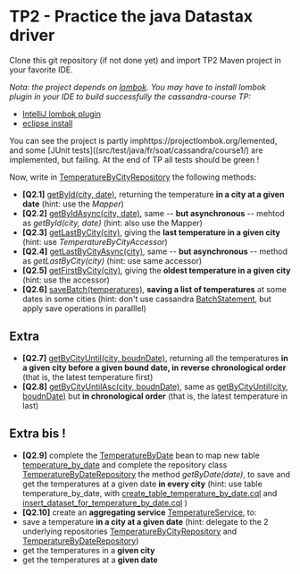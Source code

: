 TP2 - Practice the java Datastax driver
=======================================
Clone this git repository (if not done yet) and import TP2 Maven project in your favorite IDE. 

*Nota: the project depends on [lombok](https://projectlombok.org/). You may have to install lombok plugin in your IDE to build successfully the cassandra-course TP:*
* [IntelliJ lombok plugin](https://plugins.jetbrains.com/plugin/6317-lombok-plugin)
* [eclipse install](https://projectlombok.org/setup/eclipse)

You can see the project is partly imphttps://projectlombok.org/lemented, and some [JUnit tests]((src/test/java/fr/soat/cassandra/course1/) are implemented, but failing. At the end of TP all tests should be green !

Now, write in [TemperatureByCityRepository](src/main/java/fr/soat/cassandra/course1/repository/TemperatureByCityRepository.java) the following methods:
* **[Q2.1]** [getById(city, date)](src/main/java/fr/soat/cassandra/course1/repository/TemperatureByCityRepository.java#L46), returning the temperature **in a city at a given date** (hint: use the _Mapper<TemperatureByCity>_)
* **[Q2.2]** [getByIdAsync(city, date)](src/main/java/fr/soat/cassandra/course1/repository/TemperatureByCityRepository.java#L52), same -- **but asynchronous** -- mehtod as _getById(city, date)_  (hint: also use the Mapper<TemperatureByCity>)
* **[Q2.3]** [getLastByCity(city)](src/main/java/fr/soat/cassandra/course1/repository/TemperatureByCityRepository.java#L67), giving the **last temperature in a given city** (hint: use _TemperatureByCityAccessor_)
* **[Q2.4]** [getLastByCityAsync(city)](src/main/java/fr/soat/cassandra/course1/repository/TemperatureByCityRepository.java#L72), same -- **but asynchronous** -- method as _getLastByCity(city)_  (hint: use same accessor)
* **[Q2.5]** [getFirstByCity(city)](src/main/java/fr/soat/cassandra/course1/repository/TemperatureByCityRepository.java#L77), giving the **oldest temperature in a given city** (hint: use the accessor)
* **[Q2.6]** [saveBatch(temperatures)](src/main/java/fr/soat/cassandra/course1/repository/TemperatureByCityRepository.java#L82), **saving a list of temperatures** at some dates in some cities (hint: don't use cassandra [BatchStatement](https://docs.datastax.com/en/cql/3.3/cql/cql_reference/cqlBatch.html), but apply save operations in paralllel)


Extra
-----
* **[Q2.7]** [getByCityUntil(city, boudnDate)](src/main/java/fr/soat/cassandra/course1/repository/TemperatureByCityRepository.java#L87), returning all the temperatures **in a given city before a given bound date, in reverse chronological order** (that is, the latest temperature first)
* **[Q2.8]** [getByCityUntilAsc(city, boudnDate)](src/main/java/fr/soat/cassandra/course1/repository/TemperatureByCityRepository.java#L92), same as [getByCityUntil(city, boudnDate)](src/main/java/fr/soat/cassandra/course1/repository/TemperatureByCityRepository.java#L87) but **in chronological order** (that is, the latest temperature in last)

Extra bis !
-----------
* **[Q2.9]** complete the [TemperatureByDate](src/main/java/fr/soat/cassandra/course1/model/TemperatureByDate.java) bean to map new table [temperature_by_date](src/main/resources/cql/create_table_temperature_by_date.cql) and complete the repository class [TemperatureByDateRepository](src/main/java/fr/soat/cassandra/course1/repository/TemperatureByDateRepository.java) the method _getByDate(date)_, to save and get the temperatures at a given date **in every city** (hint: use table temperature_by_date, with [create_table_temperature_by_date.cql](src/main/resources/cql/create_table_temperature_by_date.cql) and [insert_dataset_for_temperature_by_date.cql](src/main/resources/cql/insert_dataset_for_temperature_by_date.cql) )
* **[Q2.10]** create an **aggregating service** [TemperatureService](src/main/java/fr/soat/cassandra/course1/service/TemperatureService.java), to:
 * save a temperature **in a city at a given date** (hint: delegate to the 2 underlying repositories [TemperatureByCityRepository](src/main/java/fr/soat/cassandra/course1/repository/TemperatureByCityRepository.java) and [TemperatureByDateRepository](src/main/java/fr/soat/cassandra/course1/repository/TemperatureByDateRepository.java))
 * get the temperatures in a **given city**
 * get the temperatures at a **given date**

